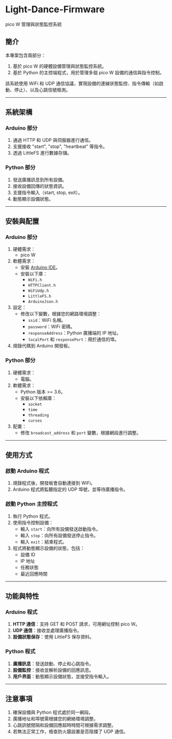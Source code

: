# Light-Dance-Firmware

pico W 管理與狀態監控系統

## 簡介
本專案包含兩部分：
1. 基於 pico W 的硬體設備管理與狀態監控系統。
2. 基於 Python 的主控端程式，用於管理多個 pico W 設備的通信與指令控制。

該系統使用 WiFi 和 UDP 通信協議，實現設備的連線狀態監控、指令傳輸（如啟動、停止）、以及心跳信號檢測。

---

## 系統架構

### Arduino 部分
1. 通過 HTTP 和 UDP 與伺服器進行通信。
2. 支援接收 "start", "stop", "heartbeat" 等指令。
3. 透過 LittleFS 進行數據存儲。

### Python 部分
1. 發送廣播訊息到所有設備。
2. 接收設備回傳的狀態資訊。
3. 支援指令輸入（start, stop, exit）。
4. 動態顯示設備狀態。

---

## 安裝與配置

### Arduino 部分
1. 硬體需求：
   - pico W
2. 軟體需求：
   - 安裝 [Arduino IDE](https://www.arduino.cc/en/software)。
   - 安裝以下庫：
     - `WiFi.h`
     - `HTTPClient.h`
     - `WiFiUdp.h`
     - `LittleFS.h`
     - `ArduinoJson.h`
3. 設定：
   - 修改以下變數，根據您的網路環境調整：
     - `ssid`：WiFi 名稱。
     - `password`：WiFi 密碼。
     - `responseAddress`：Python 廣播端的 IP 地址。
     - `localPort` 和 `responsePort`：用於通信的埠。
4. 燒錄代碼到 Arduino 開發板。

### Python 部分
1. 硬體需求：
   - 電腦。
2. 軟體需求：
   - Python 版本 >= 3.6。
   - 安裝以下依賴庫：
     - `socket`
     - `time`
     - `threading`
     - `curses`
3. 配置：
   - 修改 `broadcast_address` 和 `port` 變數，根據網段進行調整。

---

## 使用方式

### 啟動 Arduino 程式
1. 燒錄程式後，開發板會自動連接到 WiFi。
2. Arduino 程式將監聽指定的 UDP 埠號，並等待廣播指令。

### 啟動 Python 主控程式
1. 執行 Python 程式。
2. 使用指令控制設備：
   - 輸入 `start`：向所有設備發送啟動指令。
   - 輸入 `stop`：向所有設備發送停止指令。
   - 輸入 `exit`：結束程式。
3. 程式將動態顯示設備的狀態，包括：
   - 設備 ID
   - IP 地址
   - 任務狀態
   - 最近回應時間

---

## 功能與特性

### Arduino 程式
1. **HTTP 通信**：支持 GET 和 POST 請求，可用網址控制 pico W。
2. **UDP 通信**：接收並處理廣播指令。
3. **設備狀態保存**：使用 LittleFS 保存資料。

### Python 程式
1. **廣播訊息**：發送啟動、停止和心跳指令。
2. **設備監控**：接收並解析設備的回應訊息。
3. **用戶界面**：動態顯示設備狀態，並接受指令輸入。

---

## 注意事項
1. 確保設備與 Python 程式處於同一網段。
2. 廣播地址和埠號需根據您的網絡環境調整。
3. 心跳訊號間隔和設備回應超時時間可根據需求調整。
4. 若無法正常工作，檢查防火牆設置是否阻擋了 UDP 通信。




